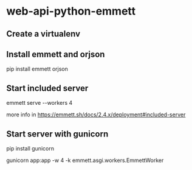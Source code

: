 # web-api-python-emmett

## Create a virtualenv

## Install emmett and orjson
pip install emmett orjson

## Start included server

emmett serve --workers 4

more info in https://emmett.sh/docs/2.4.x/deployment#included-server

## Start server with gunicorn
pip install gunicorn

gunicorn app:app -w 4 -k emmett.asgi.workers.EmmettWorker
